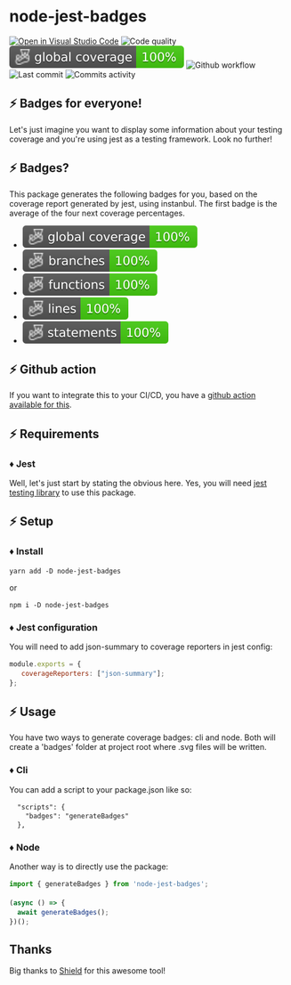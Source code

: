 # node-jest-badges

[![Open in Visual Studio Code](https://open.vscode.dev/badges/open-in-vscode.svg)](https://open.vscode.dev/jpb06/node-jest-badges)
![Code quality](https://img.shields.io/codefactor/grade/github/jpb06/node-jest-badges?logo=codefactor)
![Total coverage](./badges/coverage-global%20coverage.svg)
![Github workflow](https://img.shields.io/github/workflow/status/jpb06/node-jest-badges/checks?label=last%20workflow&logo=github-actions)
![Last commit](https://img.shields.io/github/last-commit/jpb06/node-jest-badges?logo=git)
![Commits activity](https://img.shields.io/github/commit-activity/m/jpb06/node-jest-badges?logo=github)

## :zap: Badges for everyone!

Let's just imagine you want to display some information about your testing coverage and you're using jest as a testing framework. Look no further!

## :zap: Badges?

This package generates the following badges for you, based on the coverage report generated by jest, using instanbul. The first badge is the average of the four next coverage percentages.

- ![Total coverage](./badges/coverage-global%20coverage.svg)
- ![Branches](./badges/coverage-branches.svg)
- ![Functions](./badges/coverage-functions.svg)
- ![Lines](./badges/coverage-lines.svg)
- ![Statements](./badges/coverage-statements.svg)

## :zap: Github action

If you want to integrate this to your CI/CD, you have a [github action available for this](https://github.com/marketplace/actions/jest-badges-generation-action).

## :zap: Requirements

### :diamonds: Jest

Well, let's just start by stating the obvious here. Yes, you will need [jest testing library](https://jestjs.io/) to use this package.

## :zap: Setup

### :diamonds: Install

```shell
yarn add -D node-jest-badges
```

or

```shell
npm i -D node-jest-badges
```

### :diamonds: Jest configuration

You will need to add json-summary to coverage reporters in jest config:

```javascript
module.exports = {
   coverageReporters: ["json-summary"];
};
```

## :zap: Usage

You have two ways to generate coverage badges: cli and node. Both will create a 'badges' folder at project root where .svg files will be written.

### :diamonds: Cli

You can add a script to your package.json like so:

```shell
  "scripts": {
    "badges": "generateBadges"
  },
```

### :diamonds: Node

Another way is to directly use the package:

```javascript
import { generateBadges } from 'node-jest-badges';

(async () => {
  await generateBadges();
})();
```

## Thanks

Big thanks to [Shield](https://github.com/badges/shields) for this awesome tool!
